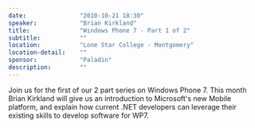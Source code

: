```yaml
---
date:               "2010-10-21 18:30"
speaker:            "Brian Kirkland"
title:              "Windows Phone 7 - Part 1 of 2"
subtitle:           ""
location:           "Lone Star College - Montgomery"
location-detail:    ""
sponsor:            "Paladin"
description:        ""
---
```

Join us for the first of our 2 part series on Windows Phone 7.
This month Brian Kirkland will give us an introduction to Microsoft's
new Mobile platform, and explain how current .NET developers can leverage
their existing skills to develop software for WP7.


